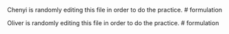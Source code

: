 Chenyi is randomly editing this file in order to do the practice. # formulation

Oliver is  randomly editing this file in order to do the practice. # formulation
